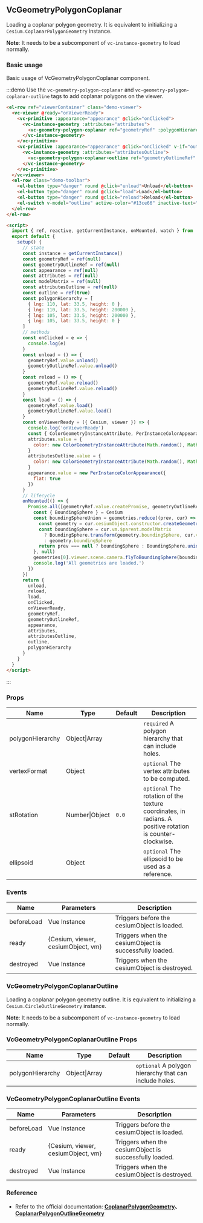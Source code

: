 ## VcGeometryPolygonCoplanar

Loading a coplanar polygon geometry. It is equivalent to initializing a `Cesium.CoplanarPolygonGeometry` instance.

**Note**: It needs to be a subcomponent of `vc-instance-geometry` to load normally.

### Basic usage

Basic usage of VcGeometryPolygonCoplanar component.

:::demo Use the `vc-geometry-polygon-coplanar` and `vc-geometry-polygon-coplanar-outline` tags to add coplanar polygons on the viewer.

```html
<el-row ref="viewerContainer" class="demo-viewer">
  <vc-viewer @ready="onViewerReady">
    <vc-primitive :appearance="appearance" @click="onClicked">
      <vc-instance-geometry :attributes="attributes">
        <vc-geometry-polygon-coplanar ref="geometryRef" :polygonHierarchy="polygonHierarchy"></vc-geometry-polygon-coplanar>
      </vc-instance-geometry>
    </vc-primitive>
    <vc-primitive :appearance="appearance" @click="onClicked" v-if="outline">
      <vc-instance-geometry :attributes="attributesOutline">
        <vc-geometry-polygon-coplanar-outline ref="geometryOutlineRef" :polygonHierarchy="polygonHierarchy"></vc-geometry-polygon-coplanar-outline>
      </vc-instance-geometry>
    </vc-primitive>
  </vc-viewer>
  <el-row class="demo-toolbar">
    <el-button type="danger" round @click="unload">Unload</el-button>
    <el-button type="danger" round @click="load">Load</el-button>
    <el-button type="danger" round @click="reload">Reload</el-button>
    <el-switch v-model="outline" active-color="#13ce66" inactive-text="Show border"> </el-switch>
  </el-row>
</el-row>

<script>
  import { ref, reactive, getCurrentInstance, onMounted, watch } from 'vue'
  export default {
    setup() {
      // state
      const instance = getCurrentInstance()
      const geometryRef = ref(null)
      const geometryOutlineRef = ref(null)
      const appearance = ref(null)
      const attributes = ref(null)
      const modelMatrix = ref(null)
      const attributesOutline = ref(null)
      const outline = ref(true)
      const polygonHierarchy = [
        { lng: 110, lat: 33.5, height: 0 },
        { lng: 110, lat: 33.5, height: 200000 },
        { lng: 105, lat: 33.5, height: 200000 },
        { lng: 105, lat: 33.5, height: 0 }
      ]
      // methods
      const onClicked = e => {
        console.log(e)
      }
      const unload = () => {
        geometryRef.value.unload()
        geometryOutlineRef.value.unload()
      }
      const reload = () => {
        geometryRef.value.reload()
        geometryOutlineRef.value.reload()
      }
      const load = () => {
        geometryRef.value.load()
        geometryOutlineRef.value.load()
      }
      const onViewerReady = ({ Cesium, viewer }) => {
        console.log('onViewerReady')
        const { ColorGeometryInstanceAttribute, PerInstanceColorAppearance, Matrix4, Cartesian3, Transforms } = Cesium
        attributes.value = {
          color: new ColorGeometryInstanceAttribute(Math.random(), Math.random(), Math.random(), 0.5)
        }
        attributesOutline.value = {
          color: new ColorGeometryInstanceAttribute(Math.random(), Math.random(), Math.random())
        }
        appearance.value = new PerInstanceColorAppearance({
          flat: true
        })
      }
      // lifecycle
      onMounted(() => {
        Promise.all([geometryRef.value.createPromise, geometryOutlineRef.value.createPromise]).then(geometries => {
          const { BoundingSphere } = Cesium
          const boundingSphereUnion = geometries.reduce((prev, cur) => {
            const geometry = cur.cesiumObject.constructor.createGeometry(cur.cesiumObject)
            const boundingSphere = cur.vm.$parent.modelMatrix
              ? BoundingSphere.transform(geometry.boundingSphere, cur.vm.$parent.modelMatrix)
              : geometry.boundingSphere
            return prev === null ? boundingSphere : BoundingSphere.union(prev, boundingSphere)
          }, null)
          geometries[0].viewer.scene.camera.flyToBoundingSphere(boundingSphereUnion)
          console.log('All geometries are loaded.')
        })
      })
      return {
        unload,
        reload,
        load,
        onClicked,
        onViewerReady,
        geometryRef,
        geometryOutlineRef,
        appearance,
        attributes,
        attributesOutline,
        outline,
        polygonHierarchy
      }
    }
  }
</script>
```

:::

### Props

| Name             | Type           | Default | Description                                                                                               |
| ---------------- | -------------- | ------- | --------------------------------------------------------------------------------------------------------- |
| polygonHierarchy | Object\|Array  |         | `required` A polygon hierarchy that can include holes.                                                    |
| vertexFormat     | Object         |         | `optional` The vertex attributes to be computed.                                                          |
| stRotation       | Number\|Object | `0.0`   | `optional` The rotation of the texture coordinates, in radians. A positive rotation is counter-clockwise. |
| ellipsoid        | Object         |         | `optional` The ellipsoid to be used as a reference.                                                       |

### Events

| Name       | Parameters                         | Description                                            |
| ---------- | ---------------------------------- | ------------------------------------------------------ |
| beforeLoad | Vue Instance                       | Triggers before the cesiumObject is loaded.            |
| ready      | {Cesium, viewer, cesiumObject, vm} | Triggers when the cesiumObject is successfully loaded. |
| destroyed  | Vue Instance                       | Triggers when the cesiumObject is destroyed.           |

### VcGeometryPolygonCoplanarOutline

Loading a coplanar polygon geometry outline. It is equivalent to initializing a `Cesium.CircleOutlineGeometry` instance.

**Note**: It needs to be a subcomponent of `vc-instance-geometry` to load normally.

### VcGeometryPolygonCoplanarOutline Props

| Name             | Type          | Default | Description                                            |
| ---------------- | ------------- | ------- | ------------------------------------------------------ |
| polygonHierarchy | Object\|Array |         | `optional` A polygon hierarchy that can include holes. |

### VcGeometryPolygonCoplanarOutline Events

| Name       | Parameters                         | Description                                            |
| ---------- | ---------------------------------- | ------------------------------------------------------ |
| beforeLoad | Vue Instance                       | Triggers before the cesiumObject is loaded.            |
| ready      | {Cesium, viewer, cesiumObject, vm} | Triggers when the cesiumObject is successfully loaded. |
| destroyed  | Vue Instance                       | Triggers when the cesiumObject is destroyed.           |

### Reference

- Refer to the official documentation: **[CoplanarPolygonGeometry](https://cesium.com/docs/cesiumjs-ref-doc/CoplanarPolygonGeometry.html)、[CoplanarPolygonOutlineGeometry](https://cesium.com/docs/cesiumjs-ref-doc/CoplanarPolygonOutlineGeometry.html)**
